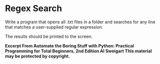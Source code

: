 
# Regex Search

Write a program that opens all .txt files in a folder and searches for any line that matches a user-supplied regular expression. 

The results should be printed to the screen.

**Excerpt From Automate the Boring Stuff with Python: Practical Programming for Total Beginners, 2nd Edition
Al Sweigart
This material may be protected by copyright.**